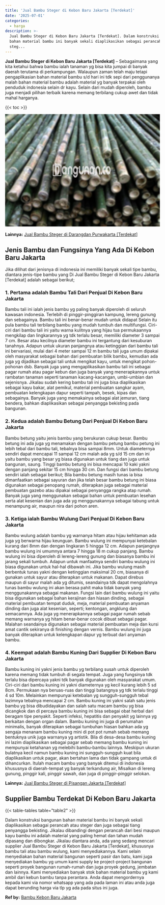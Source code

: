 ```yaml
---
title: 'Jual Bambu Steger di Kebon Baru Jakarta [Terdekat]'
date: '2025-07-01'
categories:
  - harga
description: >-
  Jual Bambu Steger di Kebon Baru Jakarta [Terdekat]. Dalam konstruksi bangunan
  bahan material bambu ini banyak sekali diaplikasikan sebagai perancah atau
  steg...
---
```


**Jual Bambu Steger di Kebon Baru Jakarta \[Terdekat\]** – Sebagaimana yang kita ketahui bahwa bambu ialah tanaman yg bisa kita jumpai di banyak daerah terutama di perkampungan. Walaupun zaman telah maju tetapi pengaplikasian bahan material bambu s/d hari ini tdk sepi dari penggunanya malah bahan material bambu adalah material yg banyak terpakai oleh penduduk indonesia selain dr kayu. Selain dari mudah diperoleh, bambu juga menjadi pilihan terbaik karena memang terbilang cukup awet dan tidak mahal harganya.

{{< toc >}}

![Jual Bambu Steger di Kebon Baru Jakarta [Terdekat]](/images/jual-bambu-tali-01.png)

**Lainnya:** [Jual Bambu Steger di Darangdan Purwakarta \[Terdekat\]](https://bambu.bangunan.co/jual-bambu-steger-di-darangdan-purwakarta-terdekat/)

## Jenis Bambu dan Fungsinya Yang Ada Di Kebon Baru Jakarta

Jika dilihat dari jenisnya di indonesia ini memiliki banyak sekali tipe bambu, diantara jenis-tipe bambu yang Di Jual Bambu Steger di Kebon Baru Jakarta \[Terdekat\] adalah sebagai berikut;

### 1\. Pertama adalah Bambu Tali Dari Penjual Di Kebon Baru Jakarta

Bambu tali ini ialah jenis bambu yg paling banyak diperoleh di seluruh kawasan indonesia. Terlebih di pinggir-pinggiran kampung, lereng gunung dan sebagainya. Bambu tali ini benar-benar mudah untuk didapat Selain itu pula bambu tali terbilang bambu yang mudah tumbuh dan multifungsi. Ciri-ciri dari bambu tali ini yaitu warna kulitnya yang hijau tua permukaannya mengkilap dan lingkarannya yg tdk terlalu besar, memiliki diameter 3 sampai 7 cm. Besar atau kecilnya diameter bambu ini tergantung dari kesuburan tanahnya. Adapun untuk ukuran panjangnya atau ketinggian dari bambu tali ini bervariasi, mulai dari 4 meter sampai 12 m bambu tali juga umum dipakai oleh masyarakat sebagai bahan dari pembuatan bilik bambu, kemudian ada juga yg dijadikan sebagai tali untuk mengikat kayu, untuk mengikat pohon-pohonan dsb. Banyak juga yang mengaplikasikan bambu tali ini sebagai pagar rumah atau pagar kebun dan juga banyak yang menerapkannya untuk rambatan tanaman seperti tanaman kacang-kacangan, umbi-umbian dan sejenisnya. Jikalau sudah kering bambu tali ini juga bisa diaplikasikan sebagai kayu bakar, alat pemikul, material pembuatan sangkar ayam, pembuatan kelengkapan dapur seperti tampah, besek, kipas dan sebagainya. Banyak juga yang memakainya sebagai alat jemuran, tiang bendera, bahkan diaplikasikan sebagai penyangga bekisting pada bangunan.

### 2\. Kedua adalah Bambu Betung Dari Penjual Di Kebon Baru Jakarta

Bambu betung yaitu jenis bambu yang berukuran cukup besar. Bambu betung ini ada juga yg menamakan dengan bambu petung bambu petung ini lebih tebal dari bambu tali, tebalnya bisa sampai 8mm. Untuk diameternya sendiri dapat mencapai 11 sampai 12 cm malah ada yg s/d 15 cm dan ini yaitu bambu yang besar yg biasa digunakan untuk tiang dan juga untuk bangunan, saung. Tinggi bambu betung ini bisa mencapai 10 kaki yakni dengan panjang sekitar 15 cm hingga 30 cm. Dan fungsi dari bambu betung sendiri ialah sebagai berikut; Bila bambu betung masih tunas ia bisa dimanfaatkan sebagai sayuran dan jika telah besar bambu betung ini biasa digunakan sebagai penopang rumah, diterapkan juga sebagai material pembuatan gazebo atau dipakai sebagai penyangga rangka atap rumah. Banyak juga yang menggunakan sebagai bahan untuk pembuatan lesehan serta alat kesenian dan juga ada yg menggunakannya sebagai tabung untuk menampung air, maupun nira dari pohon aren.

### 3\. Ketiga ialah Bambu Wulung Dari Penjual Di Kebon Baru Jakarta

Bambu wulung adalah bambu yg warnanya hitam atau hijau kehitaman ada juga yg berwarna hijau keunguan. Bambu wulung ini mempunyai ketebalan kurang dari 8mm dan dengan lingkaran 5 hingga 12 cm. Adapun panjangnya bambu wulung ini umumnya antara 7 hingga 18 m cukup panjang. Bambu wulung ini bisa diperoleh di lereng-lereng gunung dan biasanya bambu ini jarang sekali tumbuh. Adapun untuk manfaatnya sendiri bambu wulung ini biasa digunakan untuk hal-hal dibawah ini. Jika bambu wulung masih berbentuk tunas yakni dengan ketinggian maksimal 20 cm, biasanya di gunakan untuk sayur atau diterapkan untuk makanan. Dapat direbus maupun di sayur malah ada yg ditumis, seandainya tdk dapat mengolahnya tunas bambu wulung ini akan berasa pahit maka tidak banyak yang menggunakannya sebagai makanan. Fungsi lain dari bambu wulung ini yaitu bisa digunakan sebagai bahan kerajinan dan hiasan dinding, sebagai material pembuatan tempat duduk, meja, material pembuatan anyaman dinding dan juga alat kesenian, seperti; kentongan, angklung dan semacamnya. Ada juga yg menerapkannya sebagai pagar rumah sebab memang warnanya yg hitam benar-benar cocok dibuat sebagai pagar. Malahan seandainya digunakan sebagai material pembuatan meja dan kursi amat cantik sekiranya di finishing dengan vernis. Bambu wulung ini juga banyak diterapkan untuk kelengkapan dapur yg terbuat dari anyaman bambu.

### 4\. Keempat adalah Bambu Kuning Dari Supplier Di Kebon Baru Jakarta

Bambu kuning ini yakni jenis bambu yg terbilang susah untuk diperoleh karena memang tidak tumbuh di segala tempat. Juga yang fungsinya tdk terlalu bisa dipercaya yakni tdk banyak digunakan oleh masyarakat umum. Ciri-ciri dari bambu kuning ini yakni diameternya yg kecil kurang lebih 5 sd 8cm. Permukaan nya beruas-ruas dan tinggi batangnya yg tdk terlalu tinggi 4 sd 10m. Melainkan mempunyai ketebalan yg sungguh-sungguh tebal lazimnya tebalnya mencapai 2 cm. Bambu kuning ini yakni salah satu jenis bambu yg bisa dibudidayakan dan salah satu macam bambu yg bisa dicangkok dan di percaya bambu kuning ini bisa sebagai obat herbal dari beragam tipe penyakit. Seperti infeksi, hepatitis dan penyakit yg lainnya yg berkaitan dengan organ dalam. Bambu kuning ini juga di perumahan minimalis, banyak diterapkan sebagai tumbuhan hiasan bahkan ada yg sengaja menanam bambu kuning mini di pot pot rumah sebab memang bentuknya unik juga warnanya yg artistik. Bila di desa-desa bambu kuning ini lazim diaplikasikan sebagai pagar sebab memang bambu kuning ini mempunyai ketahanan yg melebihi bambu-bambu lainnya. Meskipun ukuran bulatnya kecil namun bambu kuning ini sungguh-sungguh kuat bila diaplikasikan untuk pagar, akan bertahan lama dan tidak gampang untuk di dihancurkan. Itulah macam bambu yang banyak ditemui di indonesia khususnya di daerah-tempat yg banyak terkandung air, Misalkan di lereng gunung, pinggir kali, pinggir sawah, dan juga di pinggir-pinggir selokan.

**Lainnya:** [Jual Bambu Steger di Pisangan Jakarta \[Terdekat\]](https://bambu.bangunan.co/jual-bambu-steger-di-pisangan-jakarta-terdekat/)

## Supplier Bambu Terdekat Di Kebon Baru Jakarta

{{< table-tables table="table2" >}}

Dalam konstruksi bangunan bahan material bambu ini banyak sekali diaplikasikan sebagai perancah atau steger dan juga sebagai tiang penyangga bekisting. Jikalau dibandingi dengan perancah dari besi maupun kayu bambu ini adalah material yang paling hemat dan tahan mudah dipasang dan dibongkar. Jikalau diantara anda, ada yang sedang mencari supplier Jual Bambu Steger di Kebon Baru Jakarta \[Terdekat\], khususnya bambu tali atau bambu wulung, kami menyediakannya. Kami selain menyediakan bahan material bangunan seperti pasir dan batu, kami juga menyediakan bambu yg umum kami supply ke project-project bangunan seperti proyek bangunan rumah-rumah dan juga proyek gedung, jembatan dan lainnya. Kami menyediakan banyak stok bahan material bambu yg kami ambil dari kebun bambu tanpa perantara. Anda dapat mengordernya kepada kami via nomor whatsapp yang ada pada laman ini atau anda juga dapat berunding harga via tlp yg ada pada situs ini juga.

**Ref by:** [Bambu Kebon Baru Jakarta](https://id.wikipedia.org/wiki/Bambu)
